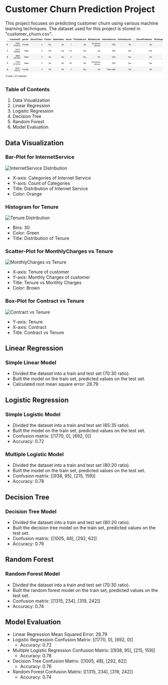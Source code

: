 # Customer Churn Prediction Project

This project focuses on predicting customer churn using various machine learning techniques. The dataset used for this project is stored in "customer_churn.csv".
![Data Head](/screenshots/data.head.png)

### Table of Contents

1. Data Visualization
2. Linear Regression
3. Logistic Regression
4. Decision Tree
5. Random Forest
6. Model Evaluation

## Data Visualization

### Bar-Plot for InternetService

![InternetService Distribution](/screenshots/distribution_of_internet_service.png)

- X-axis: Categories of Internet Service
- Y-axis: Count of Categories
- Title: Distribution of Internet Service
- Color: Orange

### Histogram for Tenure

![Tenure Distribution](screenshots/tenure_distribution.png)

- Bins: 30
- Color: Green
- Title: Distribution of Tenure

### Scatter-Plot for MonthlyCharges vs Tenure

![MonthlyCharges vs Tenure](screenshots/monthlycharges_vs_tenure.png)

- X-axis: Tenure of customer
- Y-axis: Monthly Charges of customer
- Title: Tenure vs Monthly Charges
- Color: Brown

### Box-Plot for Contract vs Tenure

![Contract vs Tenure](screenshots/contract_vs_tenure.png)

- Y-axis: Tenure
- X-axis: Contract
- Title: Contract vs Tenure

## Linear Regression

### Simple Linear Model

- Divided the dataset into a train and test set (70:30 ratio).
- Built the model on the train set, predicted values on the test set.
- Calculated root mean square error: 28.79

## Logistic Regression

### Simple Logistic Model

- Divided the dataset into a train and test set (65:35 ratio).
- Built the model on the train set, predicted values on the test set.
- Confusion matrix: [[1770, 0], [692, 0]]
- Accuracy: 0.72

### Multiple Logistic Model

- Divided the dataset into a train and test set (80:20 ratio).
- Built the model on the train set, predicted values on the test set.
- Confusion matrix: [[938, 95], [215, 159]]
- Accuracy: 0.78

## Decision Tree

### Decision Tree Model

- Divided the dataset into a train and test set (80:20 ratio).
- Built the decision tree model on the train set, predicted values on the test set.
- Confusion matrix: [[1005, 48], [292, 62]]
- Accuracy: 0.76

## Random Forest

### Random Forest Model

- Divided the dataset into a train and test set (70:30 ratio).
- Built the random forest model on the train set, predicted values on the test set.
- Confusion matrix: [[1315, 234], [319, 242]]
- Accuracy: 0.74

## Model Evaluation

- Linear Regression Mean Squared Error: 28.79
- Logistic Regression Confusion Matrix: [[1770, 0], [692, 0]]
  - Accuracy: 0.72
- Multiple Logistic Regression Confusion Matrix: [[938, 95], [215, 159]]
  - Accuracy: 0.78
- Decision Tree Confusion Matrix: [[1005, 48], [292, 62]]
  - Accuracy: 0.76
- Random Forest Confusion Matrix: [[1315, 234], [319, 242]]
  - Accuracy: 0.74

